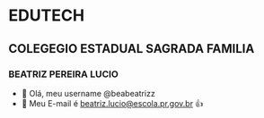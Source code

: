 # EDUTECH
## COLEGEGIO ESTADUAL SAGRADA FAMILIA
### BEATRIZ PEREIRA LUCIO
- 👋 Olá, meu username @beabeatrizz
- 👀 Meu E-mail é beatriz.lucio@escola.pr.gov.br :+1:
<!---
beabeatrizz/beabeatrizz is a ✨ special ✨ repository because its `README.md` (this file) appears on your GitHub profile.
You can click the Preview link to take a look at your changes.
--->
